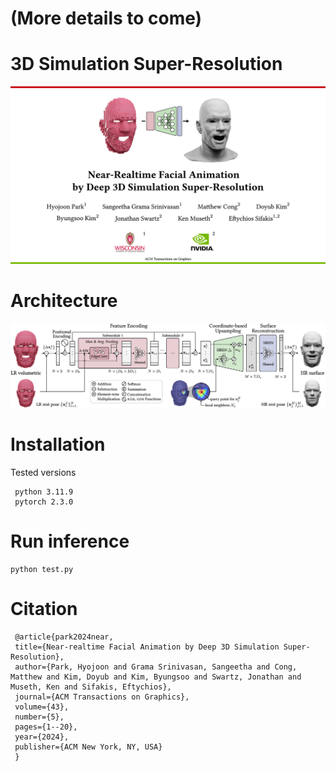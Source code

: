 # (More details to come)

# 3D Simulation Super-Resolution

[<img src="figures/title_authors.png" width="1024"/>](title_authors.png)

# Architecture

[<img src="figures/pipeline.jpg" width="1024"/>](pipeline.png)


# Installation

Tested versions
 
     python 3.11.9
     pytorch 2.3.0

# Run inference

    python test.py

# Citation

     @article{park2024near,
     title={Near-realtime Facial Animation by Deep 3D Simulation Super-Resolution},
     author={Park, Hyojoon and Grama Srinivasan, Sangeetha and Cong, Matthew and Kim, Doyub and Kim, Byungsoo and Swartz, Jonathan and Museth, Ken and Sifakis, Eftychios},
     journal={ACM Transactions on Graphics},
     volume={43},
     number={5},
     pages={1--20},
     year={2024},
     publisher={ACM New York, NY, USA}
     }
